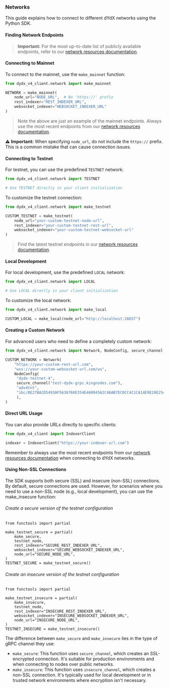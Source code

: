 ### Networks

This guide explains how to connect to different dYdX networks using the Python SDK.

#### Finding Network Endpoints

> **Important:** For the most up-to-date list of publicly available endpoints, refer to our [network resources documentation](https://docs.dydx.exchange/infrastructure_providers-network/resources#networks-repositories).

#### Connecting to Mainnet

To connect to the mainnet, use the `make_mainnet` function:

```python
from dydx_v4_client.network import make_mainnet

NETWORK = make_mainnet(
    node_url="NODE_URL",  # No 'https://' prefix
    rest_indexer="REST_INDEXER_URL",
    websocket_indexer="WEBSOCKET_INDEXER_URL"
)
```

> Note the above are just an example of the mainnet endpoints. Always use the most recent endpoints from our [network resources documentation](https://docs.dydx.exchange/infrastructure_providers-network/resources#indexer-endpoints).

⚠️ **Important:** When specifying `node_url`, do not include the `https://` prefix. This is a common mistake that can cause connection issues.

#### Connecting to Testnet

For testnet, you can use the predefined `TESTNET` network:

```python
from dydx_v4_client.network import TESTNET

# Use TESTNET directly in your client initialization
```

To customize the testnet connection:

```python
from dydx_v4_client.network import make_testnet

CUSTOM_TESTNET = make_testnet(
    node_url="your-custom-testnet-node-url",
    rest_indexer="your-custom-testnet-rest-url",
    websocket_indexer="your-custom-testnet-websocket-url"
)
```

> Find the latest testnet endpoints in our [network resources documentation](https://docs.dydx.exchange/infrastructure_providers-network/resources#networks-repositories).

#### Local Development

For local development, use the predefined `LOCAL` network:

```python
from dydx_v4_client.network import LOCAL

# Use LOCAL directly in your client initialization
```

To customize the local network:

```python
from dydx_v4_client.network import make_local

CUSTOM_LOCAL = make_local(node_url="http://localhost:26657")
```

#### Creating a Custom Network

For advanced users who need to define a completely custom network:

```python
from dydx_v4_client.network import Network, NodeConfig, secure_channel

CUSTOM_NETWORK = Network(
    "https://your-custom-rest-url.com",
    "wss://your-custom-websocket-url.com/ws",
    NodeConfig(
     "dydx-testnet-4",
     secure_channel("test-dydx-grpc.kingnodes.com"),
     "adv4tnt",
     "ibc/8E27BA2D5493AF5636760E354E46004562C46AB7EC0CC4C1CA14E9E20E2545B5",
     ),
)
```

#### Direct URL Usage

You can also provide URLs directly to specific clients:

```python
from dydx_v4_client import IndexerClient

indexer = IndexerClient("https://your-indexer-url.com")
```

Remember to always use the most recent endpoints from our [network resources documentation](https://docs.dydx.exchange/infrastructure_providers-network/resources#networks-repositories) when connecting to dYdX networks.

#### Using Non-SSL Connections
The SDK supports both secure (SSL) and insecure (non-SSL) connections. By default, secure connections are used. However, for scenarios where you need to use a non-SSL node (e.g., local development), you can use the make_insecure function:

###### Create a secure version of the testnet configuration
```
from functools import partial

make_testnet_secure = partial(
    make_secure,
    testnet_node,
    rest_indexer="SECURE_REST_INDEXER_URL",
    websocket_indexer="SECURE_WEBSOCKET_INDEXER_URL",
    node_url="SECURE_NODE_URL",
)
TESTNET_SECURE = make_testnet_secure()
```

###### Create an insecure version of the testnet configuration
```
from functools import partial

make_testnet_insecure = partial(
    make_insecure,
    testnet_node,
    rest_indexer="INSECURE_REST_INDEXER_URL",
    websocket_indexer="INSECURE_WEBSOCKET_INDEXER_URL",
    node_url="INSECURE_NODE_URL",
)
TESTNET_INSECURE = make_testnet_insecure()
```
The difference between `make_secure` and `make_insecure` lies in the type of gRPC channel they use:

- `make_secure`: This function uses `secure_channel`, which creates an SSL-encrypted connection. It's suitable for production environments and when connecting to nodes over public networks.
- `make_insecure`: This function uses `insecure_channel`, which creates a non-SSL connection. It's typically used for local development or in trusted network environments where encryption isn't necessary.
